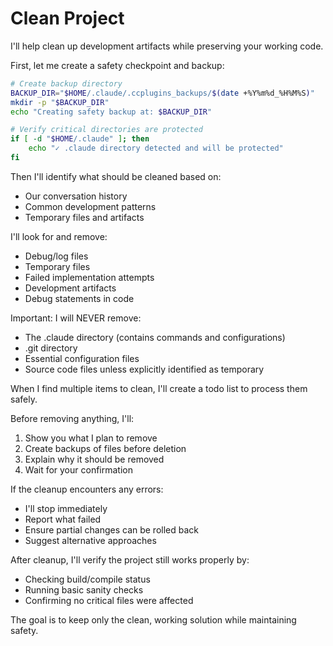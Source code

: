 # Clean Project

I'll help clean up development artifacts while preserving your working code.

First, let me create a safety checkpoint and backup:

```bash
# Create backup directory
BACKUP_DIR="$HOME/.claude/.ccplugins_backups/$(date +%Y%m%d_%H%M%S)"
mkdir -p "$BACKUP_DIR"
echo "Creating safety backup at: $BACKUP_DIR"

# Verify critical directories are protected
if [ -d "$HOME/.claude" ]; then
    echo "✓ .claude directory detected and will be protected"
fi
```

Then I'll identify what should be cleaned based on:

- Our conversation history
- Common development patterns
- Temporary files and artifacts

I'll look for and remove:

- Debug/log files
- Temporary files
- Failed implementation attempts
- Development artifacts
- Debug statements in code

Important: I will NEVER remove:

- The .claude directory (contains commands and configurations)
- .git directory
- Essential configuration files
- Source code files unless explicitly identified as temporary

When I find multiple items to clean, I'll create a todo list to process them safely.

Before removing anything, I'll:

1. Show you what I plan to remove
2. Create backups of files before deletion
3. Explain why it should be removed
4. Wait for your confirmation

If the cleanup encounters any errors:

- I'll stop immediately
- Report what failed
- Ensure partial changes can be rolled back
- Suggest alternative approaches

After cleanup, I'll verify the project still works properly by:

- Checking build/compile status
- Running basic sanity checks
- Confirming no critical files were affected

The goal is to keep only the clean, working solution while maintaining safety.
